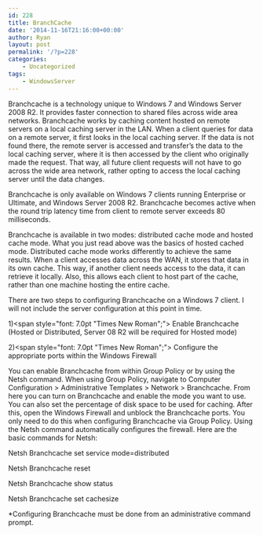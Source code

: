```yaml
---
id: 228
title: BranchCache
date: '2014-11-16T21:16:00+00:00'
author: Ryan
layout: post
permalink: '/?p=228'
categories:
    - Uncategorized
tags:
    - WindowsServer
---
```


Branchcache is a technology unique to Windows 7 and Windows Server 2008 R2. It provides faster connection to shared files across wide area networks. Branchcache works by caching content hosted on remote servers on a local caching server in the LAN. When a client queries for data on a remote server, it first looks in the local caching server. If the data is not found there, the remote server is accessed and transfer’s the data to the local caching server, where it is then accessed by the client who originally made the request. That way, all future client requests will not have to go across the wide area network, rather opting to access the local caching server until the data changes.

Branchcache is only available on Windows 7 clients running Enterprise or Ultimate, and Windows Server 2008 R2. Branchcache becomes active when the round trip latency time from client to remote server exceeds 80 milliseconds.

Branchcache is available in two modes: distributed cache mode and hosted cache mode. What you just read above was the basics of hosted cached mode. Distributed cache mode works differently to achieve the same results. When a client accesses data across the WAN, it stores that data in its own cache. This way, if another client needs access to the data, it can retrieve it locally. Also, this allows each client to host part of the cache, rather than one machine hosting the entire cache.

There are two steps to configuring Branchcache on a Windows 7 client. I will not include the server configuration at this point in time.

<span style="mso-bidi-font-family: Calibri; mso-bidi-theme-font: minor-latin;"><span style="mso-list: Ignore;">1)<span style="font: 7.0pt "Times New Roman";"> </span></span></span>Enable Branchcache (Hosted or Distributed, Server 08 R2 will be required for Hosted mode)

<span style="mso-bidi-font-family: Calibri; mso-bidi-theme-font: minor-latin;"><span style="mso-list: Ignore;">2)<span style="font: 7.0pt "Times New Roman";"> </span></span></span>Configure the appropriate ports within the Windows Firewall

You can enable Branchcache from within Group Policy or by using the Netsh command. When using Group Policy, navigate to Computer Configuration &gt; Administrative Templates &gt; Network &gt; Branchcache. From here you can turn on Branchcache and enable the mode you want to use. You can also set the percentage of disk space to be used for caching. After this, open the Windows Firewall and unblock the Branchcache ports. You only need to do this when configuring Branchcache via Group Policy. Using the Netsh command automatically configures the firewall. Here are the basic commands for Netsh:

Netsh Branchcache set service mode=distributed

Netsh Branchcache reset

Netsh Branchcache show status

Netsh Branchcache set cachesize

\*Configuring Branchcache must be done from an administrative command prompt.